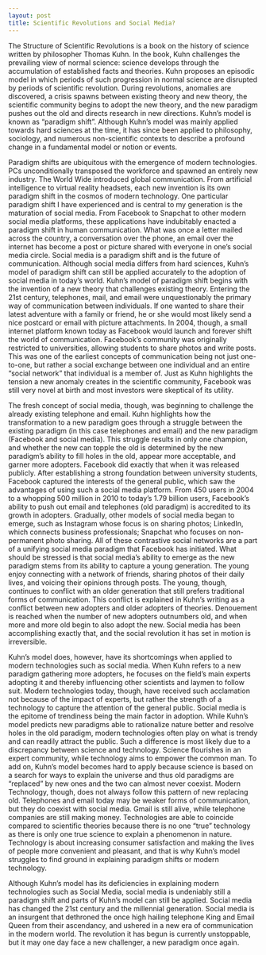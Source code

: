```yaml
---
layout: post
title: Scientific Revolutions and Social Media?
---
```


The Structure of Scientific Revolutions is a book on the history of science written by philosopher Thomas Kuhn. In the book, Kuhn challenges the prevailing view of normal science: science develops through the accumulation of established facts and theories. Kuhn proposes an episodic model in which periods of such progression in normal science are disrupted by periods of scientific revolution. During revolutions, anomalies are discovered, a crisis spawns between existing theory and new theory, the scientific community begins to adopt the new theory, and the new paradigm pushes out the old and directs research in new directions. Kuhn’s model is known as “paradigm shift”. Although Kuhn’s model was mainly applied towards hard sciences at the time, it has since been applied to philosophy, sociology, and numerous non-scientific contexts to describe a profound change in a fundamental model or notion or events. 

Paradigm shifts are ubiquitous with the emergence of modern technologies. PCs unconditionally transposed the workforce and spawned an entirely new industry. The World Wide introduced global communication. From artificial intelligence to virtual reality headsets, each new invention is its own paradigm shift in the cosmos of modern technology. One particular paradigm shift I have experienced and is central to my generation is the maturation of social media. From Facebook to Snapchat to other modern social media platforms, these applications have indubitably enacted a paradigm shift in human communication. What was once a letter mailed across the country, a conversation over the phone, an email over the internet has become a post or picture shared with everyone in one’s social media circle. Social media is a paradigm shift and is the future of communication. Although social media differs from hard sciences, Kuhn’s model of paradigm shift can still be applied accurately to the adoption of social media in today’s world. 
Kuhn’s model of paradigm shift begins with the invention of a new theory that challenges existing theory. Entering the 21st century, telephones, mail, and email were unquestionably the primary way of communication between individuals. If one wanted to share their latest adventure with a family or friend, he or she would most likely send a nice postcard or email with picture attachments. In 2004, though, a small internet platform known today as Facebook would launch and forever shift the world of communication. Facebook’s community was originally restricted to universities, allowing students to share photos and write posts. This was one of the earliest concepts of communication being not just one-to-one, but rather a social exchange between one individual and an entire “social network” that individual is a member of. Just as Kuhn highlights the tension a new anomaly creates in the scientific community, Facebook was still very novel at birth and most investors were skeptical of its utility. 

The fresh concept of social media, though, was beginning to challenge the already existing telephone and email. Kuhn highlights how the transformation to a new paradigm goes through a struggle between the existing paradigm (in this case telephones and email) and the new paradigm (Facebook and social media). This struggle results in only one champion, and whether the new can topple the old is determined by the new paradigm’s ability to fill holes in the old, appear more acceptable, and garner more adopters. Facebook did exactly that when it was released publicly. After establishing a strong foundation between university students, Facebook captured the interests of the general public, which saw the advantages of using such a social media platform. From 450 users in 2004 to a whopping 500 million in 2010 to today’s 1.79 billion users, Facebook’s ability to push out email and telephones (old paradigm) is accredited to its growth in adopters. Gradually, other models of social media began to emerge, such as Instagram whose focus is on sharing photos; LinkedIn, which connects business professionals; Snapchat who focuses on non-permanent photo sharing. All of these contrastive social networks are a part of a unifying social media paradigm that Facebook has initiated. What should be stressed is that social media’s ability to emerge as the new paradigm stems from its ability to capture a young generation. The young enjoy connecting with a network of friends, sharing photos of their daily lives, and voicing their opinions through posts. The young, though, continues to conflict with an older generation that still prefers traditional forms of communication. This conflict is explained in Kuhn’s writing as a conflict between new adopters and older adopters of theories. Denouement is reached when the number of new adopters outnumbers old, and when more and more old begin to also adopt the new. Social media has been accomplishing exactly that, and the social revolution it has set in motion is irreversible.

Kuhn’s model does, however, have its shortcomings when applied to modern technologies such as social media. When Kuhn refers to a new paradigm gathering more adopters, he focuses on the field’s main experts adopting it and thereby influencing other scientists and laymen to follow suit. Modern technologies today, though, have received such acclamation not because of the impact of experts, but rather the strength of a technology to capture the attention of the general public. Social media is the epitome of trendiness being the main factor in adoption. While Kuhn’s model predicts new paradigms able to rationalize nature better and resolve holes in the old paradigm, modern technologies often play on what is trendy and can readily attract the public. Such a difference is most likely due to a discrepancy between science and technology. Science flourishes in an expert community, while technology aims to empower the common man. To add on, Kuhn’s model becomes hard to apply because science is based on a search for ways to explain the universe and thus old paradigms are “replaced” by new ones and the two can almost never coexist. Modern Technology, though, does not always follow this pattern of new replacing old. Telephones and email today may be weaker forms of communication, but they do coexist with social media. Gmail is still alive, while telephone companies are still making money. Technologies are able to coincide compared to scientific theories because there is no one “true” technology as there is only one true science to explain a phenomenon in nature. Technology is about increasing consumer satisfaction and making the lives of people more convenient and pleasant, and that is why Kuhn’s model struggles to find ground in explaining paradigm shifts or modern technology.

Although Kuhn’s model has its deficiencies in explaining modern technologies such as Social Media, social media is undeniably still a paradigm shift and parts of Kuhn’s model can still be applied. Social media has changed the 21st century and the millennial generation. Social media is an insurgent that dethroned the once high hailing telephone King and Email Queen from their ascendancy, and ushered in a new era of communication in the modern world. The revolution it has begun is currently unstoppable, but it may one day face a new challenger, a new paradigm once again.
